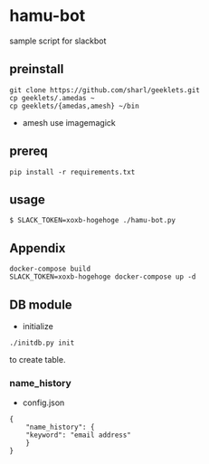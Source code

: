 hamu-bot
========

sample script for slackbot

## preinstall
```
git clone https://github.com/sharl/geeklets.git
cp geeklets/.amedas ~
cp geeklets/{amedas,amesh} ~/bin
```

- amesh use imagemagick

## prereq
```
pip install -r requirements.txt
```

## usage

```
$ SLACK_TOKEN=xoxb-hogehoge ./hamu-bot.py
```

## Appendix
```
docker-compose build
SLACK_TOKEN=xoxb-hogehoge docker-compose up -d
```

## DB module

- initialize
```
./initdb.py init
```
to create table.

### name_history

- config.json
```
{
    "name_history": {
	"keyword": "email address"
    }
}
```

